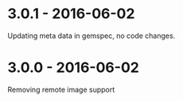 # 3.0.1 - 2016-06-02

Updating meta data in gemspec, no code changes.

# 3.0.0 - 2016-06-02

Removing remote image support
